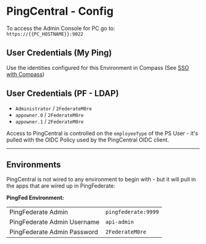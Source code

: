 # PingCentral - Config

To access the Admin Console for PC go to:  
`https://{{PC_HOSTNAME}}:9022`

## User Credentials (My Ping)

Use the identities configured for this Environment in Compass (See [SSO with Compass](sso-myping.md))

## User Credentials (PF - LDAP)

* `Administrator` / `2FederateM0re`
* `appowner.0` / `2FederateM0re`
* `appowner.1` / `2FederateM0re`

Access to PingCentral is controlled on the `employeeType` of the PS User - it's pulled with the OIDC Policy used by the PingCentral OIDC client.

---

## Environments

PingCentral is not wired to any environment to begin with - but it will pull in the apps that are wired up in PingFederate:

**PingFed Environment:**

| | |
| --- | --- |
| PingFederate Admin | `pingfederate:9999` |
| PingFederate Admin Username | `api-admin` |
| PingFederate Admin Password |  `2FederateM0re` |
